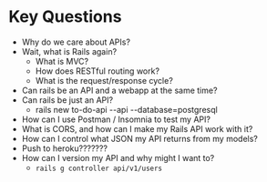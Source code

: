 # Key Questions
- Why do we care about APIs?
- Wait, what is Rails again?
  - What is MVC?
  - How does RESTful routing work?
  - What is the request/response cycle?
- Can rails be an API and a webapp at the same time?
- Can rails be just an API?
  - rails new to-do-api --api --database=postgresql
- How can I use Postman / Insomnia to test my API?
- What is CORS, and how can I make my Rails API work with it?
- How can I control what JSON my API returns from my models?
- Push to heroku???????
- How can I version my API and why might I want to?
  - `rails g controller api/v1/users`
